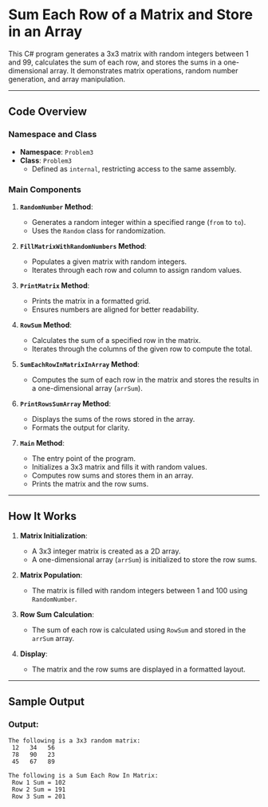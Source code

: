 # Sum Each Row of a Matrix and Store in an Array

This C# program generates a 3x3 matrix with random integers between 1 and 99, calculates the sum of each row, and stores the sums in a one-dimensional array. It demonstrates matrix operations, random number generation, and array manipulation.

---

## Code Overview

### Namespace and Class
- **Namespace**: `Problem3`
- **Class**: `Problem3`
  - Defined as `internal`, restricting access to the same assembly.

### Main Components

1. **`RandomNumber` Method**:
   - Generates a random integer within a specified range (`from` to `to`).
   - Uses the `Random` class for randomization.

2. **`FillMatrixWithRandomNumbers` Method**:
   - Populates a given matrix with random integers.
   - Iterates through each row and column to assign random values.

3. **`PrintMatrix` Method**:
   - Prints the matrix in a formatted grid.
   - Ensures numbers are aligned for better readability.

4. **`RowSum` Method**:
   - Calculates the sum of a specified row in the matrix.
   - Iterates through the columns of the given row to compute the total.

5. **`SumEachRowInMatrixInArray` Method**:
   - Computes the sum of each row in the matrix and stores the results in a one-dimensional array (`arrSum`).

6. **`PrintRowsSumArray` Method**:
   - Displays the sums of the rows stored in the array.
   - Formats the output for clarity.

7. **`Main` Method**:
   - The entry point of the program.
   - Initializes a 3x3 matrix and fills it with random values.
   - Computes row sums and stores them in an array.
   - Prints the matrix and the row sums.

---

## How It Works

1. **Matrix Initialization**:
   - A 3x3 integer matrix is created as a 2D array.
   - A one-dimensional array (`arrSum`) is initialized to store the row sums.

2. **Matrix Population**:
   - The matrix is filled with random integers between 1 and 100 using `RandomNumber`.

3. **Row Sum Calculation**:
   - The sum of each row is calculated using `RowSum` and stored in the `arrSum` array.

4. **Display**:
   - The matrix and the row sums are displayed in a formatted layout.

---

## Sample Output

### Output:
```plaintext
The following is a 3x3 random matrix:
 12   34   56  
 78   90   23  
 45   67   89  

The following is a Sum Each Row In Matrix:
 Row 1 Sum = 102
 Row 2 Sum = 191
 Row 3 Sum = 201
